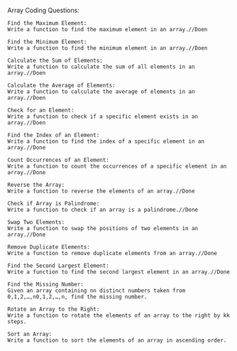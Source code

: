 Array Coding Questions:

    Find the Maximum Element:
    Write a function to find the maximum element in an array.//Doen

    Find the Minimum Element:
    Write a function to find the minimum element in an array.//Doen

    Calculate the Sum of Elements:
    Write a function to calculate the sum of all elements in an array.//Doen

    Calculate the Average of Elements:
    Write a function to calculate the average of elements in an array.//Doen

    Check for an Element:
    Write a function to check if a specific element exists in an array.//Doen

    Find the Index of an Element:
    Write a function to find the index of a specific element in an array.//Done

    Count Occurrences of an Element:
    Write a function to count the occurrences of a specific element in an array.//Done

    Reverse the Array:
    Write a function to reverse the elements of an array.//Done

    Check if Array is Palindrome:
    Write a function to check if an array is a palindrome.//Done

    Swap Two Elements:
    Write a function to swap the positions of two elements in an array.//Done

    Remove Duplicate Elements:
    Write a function to remove duplicate elements from an array.//Done

    Find the Second Largest Element:
    Write a function to find the second largest element in an array.//Done

    Find the Missing Number:
    Given an array containing nn distinct numbers taken from 0,1,2,…,n0,1,2,…,n, find the missing number.

    Rotate an Array to the Right:
    Write a function to rotate the elements of an array to the right by kk steps.

    Sort an Array:
    Write a function to sort the elements of an array in ascending order.
